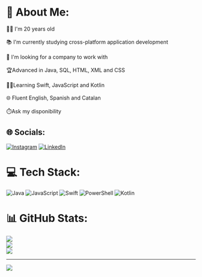 # 💫 About Me:
🧑‍🦰 I'm 20 years old<br><br>📚 I'm currently studying cross-platform application development<br><br>🔎 I'm looking for a company to work with<br><br>🏆Advanced in Java, SQL, HTML, XML and CSS<br><br>👨‍💻Learning Swift, JavaScript and Kotlin<br><br>🌐 Fluent English, Spanish and Catalan<br><br>⏱️Ask my disponibility<br>


## 🌐 Socials:
[![Instagram](https://img.shields.io/badge/Instagram-%23E4405F.svg?logo=Instagram&logoColor=white)](https://instagram.com/Hectorcortell_) [![LinkedIn](https://img.shields.io/badge/LinkedIn-%230077B5.svg?logo=linkedin&logoColor=white)](https://linkedin.com/in/https://www.linkedin.com/in/h%C3%A8ctor-gonz%C3%A1lez-cortell-348326332/) 

# 💻 Tech Stack:
![Java](https://img.shields.io/badge/java-%23ED8B00.svg?style=flat&logo=openjdk&logoColor=white) ![JavaScript](https://img.shields.io/badge/javascript-%23323330.svg?style=flat&logo=javascript&logoColor=%23F7DF1E) ![Swift](https://img.shields.io/badge/swift-F54A2A?style=flat&logo=swift&logoColor=white) ![PowerShell](https://img.shields.io/badge/PowerShell-%235391FE.svg?style=flat&logo=powershell&logoColor=white) ![Kotlin](https://img.shields.io/badge/kotlin-%237F52FF.svg?style=flat&logo=kotlin&logoColor=white)
# 📊 GitHub Stats:
![](https://github-readme-stats.vercel.app/api?username=Hectorcortell04&theme=monokai&hide_border=false&include_all_commits=false&count_private=true)<br/>
![](https://github-readme-streak-stats.herokuapp.com/?user=Hectorcortell04&theme=monokai&hide_border=false)<br/>
![](https://github-readme-stats.vercel.app/api/top-langs/?username=Hectorcortell04&theme=monokai&hide_border=false&include_all_commits=false&count_private=true&layout=compact)

---
[![](https://visitcount.itsvg.in/api?id=Hectorcortell04&icon=9&color=4)](https://visitcount.itsvg.in)

<!-- Proudly created with GPRM ( https://gprm.itsvg.in ) -->
